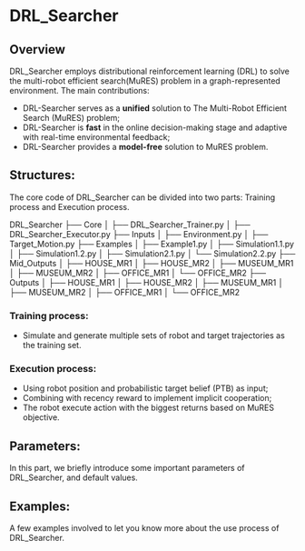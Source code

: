 # DRL_Searcher
## Overview

DRL_Searcher employs distributional reinforcement learning (DRL) to solve the multi-robot efficient search(MuRES) problem in a graph-represented environment. The main contributions:

- DRL-Searcher serves as a **unified** solution to The Multi-Robot Efficient Search (MuRES) problem;
- DRL-Searcher is **fast** in the online decision-making stage and adaptive with real-time environmental feedback;
- DRL-Searcher provides a **model-free** solution to MuRES problem.


## Structures:
The core code of DRL_Searcher can be divided into two parts: Training process and Execution process.

DRL_Searcher
├── Core
│   ├── DRL_Searcher_Trainer.py
│   ├── DRL_Searcher_Executor.py
├── Inputs
│   ├── Environment.py
│   ├── Target_Motion.py
├── Examples
│   ├── Example1.py
│   ├── Simulation1.1.py
│   ├── Simulation1.2.py
│   ├── Simulation2.1.py
│   └── Simulation2.2.py
├── Mid_Outputs
│   ├── HOUSE_MR1
│   ├── HOUSE_MR2
│   ├── MUSEUM_MR1
│   ├── MUSEUM_MR2
│   ├── OFFICE_MR1
│   └── OFFICE_MR2
├── Outputs
│   ├── HOUSE_MR1
│   ├── HOUSE_MR2
│   ├── MUSEUM_MR1
│   ├── MUSEUM_MR2
│   ├── OFFICE_MR1
│   └── OFFICE_MR2

### Training process:
- Simulate and generate multiple sets of robot and target trajectories as the training set.

### Execution process:
- Using robot position and probabilistic target belief (PTB) as input;
- Combining with recency reward to implement implicit cooperation;
- The robot execute action with the biggest returns based on MuRES objective.

## Parameters:
In this part, we briefly introduce some important parameters of DRL_Searcher, and default values.


## Examples:
A few examples involved to let you know more about the use process of DRL_Searcher.
